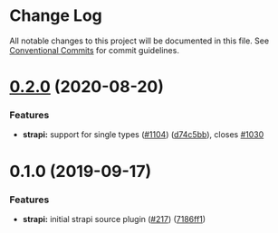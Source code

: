 # Change Log

All notable changes to this project will be documented in this file.
See [Conventional Commits](https://conventionalcommits.org) for commit guidelines.

# [0.2.0](https://github.com/gridsome/gridsome/tree/master/packages/source-strapi/compare/@gridsome/source-strapi@0.1.0...@gridsome/source-strapi@0.2.0) (2020-08-20)


### Features

* **strapi:** support for single types ([#1104](https://github.com/gridsome/gridsome/tree/master/packages/source-strapi/issues/1104)) ([d74c5bb](https://github.com/gridsome/gridsome/tree/master/packages/source-strapi/commit/d74c5bb6cfa6398e883c39919f123facc4c5f931)), closes [#1030](https://github.com/gridsome/gridsome/tree/master/packages/source-strapi/issues/1030)





# 0.1.0 (2019-09-17)


### Features

* **strapi:** initial strapi source plugin ([#217](https://github.com/gridsome/gridsome/tree/master/packages/source-strapi/issues/217)) ([7186ff1](https://github.com/gridsome/gridsome/tree/master/packages/source-strapi/commit/7186ff1))
